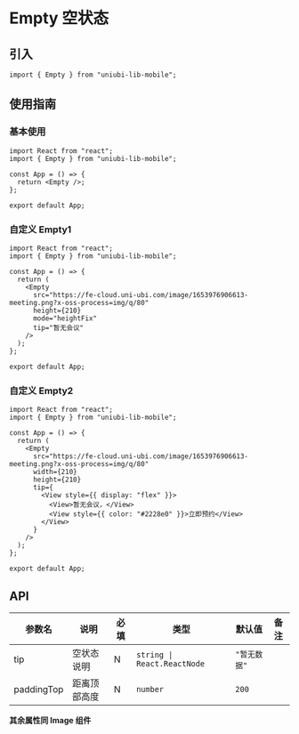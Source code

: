 # Empty 空状态

## 引入

```tsx
import { Empty } from "uniubi-lib-mobile";
```

## 使用指南

### 基本使用

```tsx
import React from "react";
import { Empty } from "uniubi-lib-mobile";

const App = () => {
  return <Empty />;
};

export default App;
```

### 自定义 Empty1

```tsx
import React from "react";
import { Empty } from "uniubi-lib-mobile";

const App = () => {
  return (
    <Empty
      src="https://fe-cloud.uni-ubi.com/image/1653976906613-meeting.png?x-oss-process=img/q/80"
      height={210}
      mode="heightFix"
      tip="暂无会议"
    />
  );
};

export default App;
```

### 自定义 Empty2

```tsx
import React from "react";
import { Empty } from "uniubi-lib-mobile";

const App = () => {
  return (
    <Empty
      src="https://fe-cloud.uni-ubi.com/image/1653976906613-meeting.png?x-oss-process=img/q/80"
      width={210}
      height={210}
      tip={
        <View style={{ display: "flex" }}>
          <View>暂无会议，</View>
          <View style={{ color: "#2228e0" }}>立即预约</View>
        </View>
      }
    />
  );
};

export default App;
```

## API

| 参数名     | 说明         | 必填 | 类型                        | 默认值       | 备注 |
| ---------- | ------------ | ---- | --------------------------- | ------------ | ---- |
| tip        | 空状态说明   | N    | `string \| React.ReactNode` | `"暂无数据"` |
| paddingTop | 距离顶部高度 | N    | `number`                    | `200`        |      |

**其余属性同 Image 组件**
